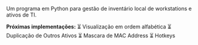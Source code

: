 Um programa em Python para gestão de inventário local de workstations e ativos de TI.


**Próximas implementações:**
⏳ Visualização em ordem alfabética
⏳ Duplicação de Outros Ativos
⏳ Mascara de MAC Address
⏳ Hotkeys

